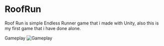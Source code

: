 # RoofRun

Roof Run is simple Endless Runner game that i made with Unity, also this is my first game that i have done alone.

Gameplay
![Gameplay](github.com/XnoahR/RoofRun/tree/main/image/RoofRun.gif)
